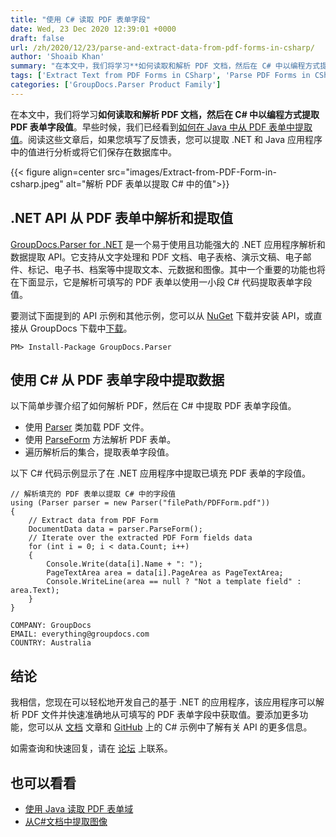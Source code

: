 ```yaml
---
title: "使用 C# 读取 PDF 表单字段"
date: Wed, 23 Dec 2020 12:39:01 +0000
draft: false
url: /zh/2020/12/23/parse-and-extract-data-from-pdf-forms-in-csharp/
author: 'Shoaib Khan'
summary: "在本文中，我们将学习**如何读取和解析 PDF 文档，然后在 C# 中以编程方式提取 PDF 表单字段值**。早些时候，我们已经看到[如何在 Java 中从 PDF 表单中提取值][1]。阅读这些文章后，如果您填写了反馈表，您可以提取 .NET 和 Java 应用程序中的值进行分析或将它们保存在数据库中。"
tags: ['Extract Text from PDF Forms in CSharp', 'Parse PDF Forms in CSharp', 'Read PDF Form Fields in CSharp']
categories: ['GroupDocs.Parser Product Family']
---
```


在本文中，我们将学习**如何读取和解析 PDF 文档，然后在 C# 中以编程方式提取 PDF 表单字段值**。早些时候，我们已经看到[如何在 Java 中从 PDF 表单中提取值][2]。阅读这些文章后，如果您填写了反馈表，您可以提取 .NET 和 Java 应用程序中的值进行分析或将它们保存在数据库中。



{{< figure align=center src="images/Extract-from-PDF-Form-in-csharp.jpeg" alt="解析 PDF 表单以提取 C# 中的值">}}


## .NET API 从 PDF 表单中解析和提取值

[GroupDocs.Parser for .NET][3] 是一个易于使用且功能强大的 .NET 应用程序解析和数据提取 API。它支持从文字处理和 PDF 文档、电子表格、演示文稿、电子邮件、标记、电子书、档案等中提取文本、元数据和图像。其中一个重要的功能也将在下面显示，它是解析可填写的 PDF 表单以使用一小段 C# 代码提取表单字段值。

要测试下面提到的 API 示例和其他示例，您可以从 [NuGet][4] 下载并安装 API，或直接从 GroupDocs 下载中[下载][5]。

```
PM> Install-Package GroupDocs.Parser
```

## 使用 C# 从 PDF 表单字段中提取数据

以下简单步骤介绍了如何解析 PDF，然后在 C# 中提取 PDF 表单字段值。

* 使用 [Parser][6] 类加载 PDF 文件。
* 使用 [ParseForm][7] 方法解析 PDF 表单。
* 遍历解析后的集合，提取表单字段值。

以下 C# 代码示例显示了在 .NET 应用程序中提取已填充 PDF 表单的字段值。

```
// 解析填充的 PDF 表单以提取 C# 中的字段值
using (Parser parser = new Parser("filePath/PDFForm.pdf"))
{
    // Extract data from PDF Form
    DocumentData data = parser.ParseForm();
    // Iterate over the extracted PDF Form fields data
    for (int i = 0; i < data.Count; i++)
    {
        Console.Write(data[i].Name + ": ");
        PageTextArea area = data[i].PageArea as PageTextArea;
        Console.WriteLine(area == null ? "Not a template field" : area.Text);
    }
}
```

```
COMPANY: GroupDocs
EMAIL: everything@groupdocs.com
COUNTRY: Australia
```

## 结论

我相信，您现在可以轻松地开发自己的基于 .NET 的应用程序，该应用程序可以解析 PDF 文件并快速准确地从可填写的 PDF 表单字段中获取值。要添加更多功能，您可以从 [文档][8] 文章和 [GitHub][9] 上的 C# 示例中了解有关 API 的更多信息。

如需查询和快速回复，请在 [论坛][10] 上联系。

## 也可以看看

* [使用 Java 读取 PDF 表单域][11]
* [从C#文档中提取图像][12]







[1]: https://blog.groupdocs.com/2020/12/09/parse-and-extract-data-from-pdf-forms-in-java/
[2]: https://blog.groupdocs.com/2020/12/09/parse-and-extract-data-from-pdf-forms-in-java/
[3]: https://products.groupdocs.com/parser/net
[4]: https://www.nuget.org/packages/groupdocs.parser
[5]: https://downloads.groupdocs.com/parser/net
[6]: https://apireference.groupdocs.com/parser/net/groupdocs.parser/parser
[7]: https://apireference.groupdocs.com/parser/net/groupdocs.parser/parser/methods/parseform
[8]: https://docs.groupdocs.com/parser/net/
[9]: https://github.com/groupdocs-parser/GroupDocs.Parser-for-.NET
[10]: https://forum.groupdocs.com/c/parser
[11]: https://blog.groupdocs.com/2020/12/09/parse-and-extract-data-from-pdf-forms-in-java/
[12]: https://blog.groupdocs.com/2020/10/28/extract-images-from-pdf-word-excel-ppt-using-csharp/


